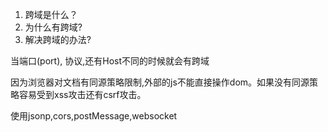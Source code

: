 1. 跨域是什么？
2. 为什么有跨域?
3. 解决跨域的办法?


 当端口(port), 协议,还有Host不同的时候就会有跨域

 因为浏览器对文档有同源策略限制,外部的js不能直接操作dom。如果没有同源策略容易受到xss攻击还有csrf攻击。

 使用jsonp,cors,postMessage,websocket